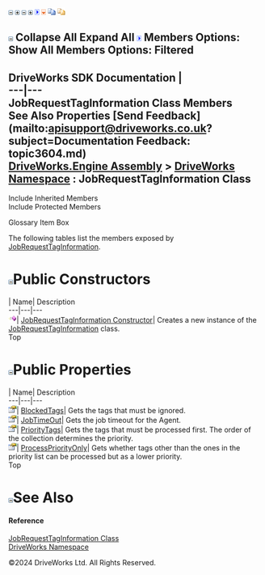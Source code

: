 ![](dotnetimages/collapse.gif) ![](dotnetimages/expand.gif) ![](dotnetimages/collapse.gif) ![](dotnetimages/expand.gif) ![](dotnetimages/drpdown.gif) ![](dotnetimages/drpdown_orange.gif) ![](dotnetimages/copycode.gif) ![](dotnetimages/copycodeHighlight.gif)

![](dotnetimages/collapse.gif) Collapse All Expand All ![](dotnetimages/drpdown.gif) Members Options: Show All  Members Options: Filtered   
---  
DriveWorks SDK Documentation  |   
---|---  
JobRequestTagInformation Class Members   
See Also Properties [Send Feedback](mailto:apisupport@driveworks.co.uk?subject=Documentation Feedback: topic3604.md)  
[DriveWorks.Engine Assembly](topic2156.md) > [DriveWorks Namespace](topic2159.md) : JobRequestTagInformation Class  
---  
  
Include Inherited Members    
Include Protected Members  


Glossary Item Box

The following tables list the members exposed by [JobRequestTagInformation](topic3604.md).

# ![](dotnetimages/collapse.gif)Public Constructors

| Name| Description  
---|---|---  
![Public Constructor](dotnetimages/publicConstructor.gif)| [JobRequestTagInformation Constructor](topic3610.md)| Creates a new instance of the [JobRequestTagInformation](topic3604.md) class.   
Top

# ![](dotnetimages/collapse.gif)Public Properties

| Name| Description  
---|---|---  
![Public Property](dotnetimages/publicProperty.gif)| [BlockedTags](topic3611.md)| Gets the tags that must be ignored.   
![Public Property](dotnetimages/publicProperty.gif)| [JobTimeOut](topic3612.md)| Gets the job timeout for the Agent.   
![Public Property](dotnetimages/publicProperty.gif)| [PriorityTags](topic3613.md)| Gets the tags that must be processed first. The order of the collection determines the priority.   
![Public Property](dotnetimages/publicProperty.gif)| [ProcessPriorityOnly](topic3614.md)| Gets whether tags other than the ones in the priority list can be processed but as a lower priority.   
Top

# ![](dotnetimages/collapse.gif)See Also

#### Reference

[JobRequestTagInformation Class](topic3604.md)   
[DriveWorks Namespace](topic2159.md)

©2024 DriveWorks Ltd. All Rights Reserved.
